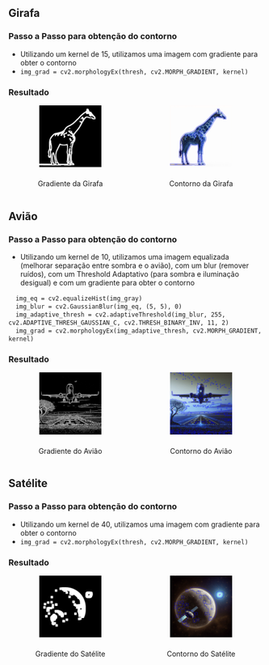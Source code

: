 ## Girafa

### Passo a Passo para obtenção do contorno

- Utilizando um kernel de 15, utilizamos uma imagem com gradiente para obter o contorno
- `img_grad = cv2.morphologyEx(thresh, cv2.MORPH_GRADIENT, kernel)`

### Resultado

<div style="display: flex; justify-content: center; gap: 14px;">
  <div style="display: flex; flex-direction: column; align-items: center; justify-content-center; gap: 10px">
    <img src="generatedImages\Gradiente_Girafa.png" width="50%" />
    <p>Gradiente da Girafa</p>
  </div>
  <div style="display: flex; flex-direction: column; align-items: center; justify-content-center; gap: 10px">
    <img src="generatedImages\Contorno_Girafa.png" width="50%" />
    <p>Contorno da Girafa</p>
  </div>
</div>

## Avião

### Passo a Passo para obtenção do contorno

- Utilizando um kernel de 10, utilizamos uma imagem equalizada (melhorar separação entre sombra e o avião), com um blur (remover ruídos), com um Threshold Adaptativo (para sombra e iluminação desigual) e com um gradiente para obter o contorno
```
  img_eq = cv2.equalizeHist(img_gray)
  img_blur = cv2.GaussianBlur(img_eq, (5, 5), 0)
  img_adaptive_thresh = cv2.adaptiveThreshold(img_blur, 255, cv2.ADAPTIVE_THRESH_GAUSSIAN_C, cv2.THRESH_BINARY_INV, 11, 2)
  img_grad = cv2.morphologyEx(img_adaptive_thresh, cv2.MORPH_GRADIENT, kernel)
```

### Resultado

<div style="display: flex; justify-content: center; gap: 14px;">
  <div style="display: flex; flex-direction: column; align-items: center; justify-content-center; gap: 10px">
    <img src="generatedImages\Gradiente_Aviao.png" width="50%" />
    <p>Gradiente do Avião</p>
  </div>
  <div style="display: flex; flex-direction: column; align-items: center; justify-content-center; gap: 10px">
    <img src="generatedImages\Contorno_Aviao.png" width="50%" />
    <p>Contorno do Avião</p>
  </div>
</div>

## Satélite

### Passo a Passo para obtenção do contorno

- Utilizando um kernel de 40, utilizamos uma imagem com gradiente para obter o contorno
- `img_grad = cv2.morphologyEx(thresh, cv2.MORPH_GRADIENT, kernel)`

### Resultado

<div style="display: flex; justify-content: center; gap: 14px;">
  <div style="display: flex; flex-direction: column; align-items: center; justify-content-center; gap: 10px">
    <img src="generatedImages\Gradiente_Satelite.png" width="50%" />
    <p>Gradiente do Satélite</p>
  </div>
  <div style="display: flex; flex-direction: column; align-items: center; justify-content-center; gap: 10px">
    <img src="generatedImages\Contorno_Satelite.png" width="50%" />
    <p>Contorno do Satélite</p>
  </div>
</div>
